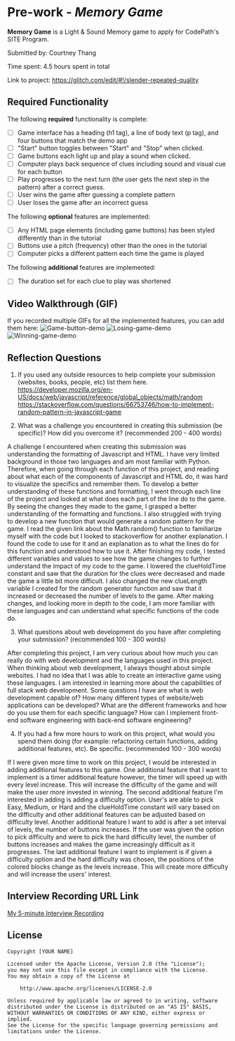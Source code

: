 # Pre-work - *Memory Game*

**Memory Game** is a Light & Sound Memory game to apply for CodePath's SITE Program. 

Submitted by: Courtney Thang

Time spent: 4.5 hours spent in total

Link to project: https://glitch.com/edit/#!/slender-repeated-quality

## Required Functionality

The following **required** functionality is complete:

* [ ] Game interface has a heading (h1 tag), a line of body text (p tag), and four buttons that match the demo app
* [ ] "Start" button toggles between "Start" and "Stop" when clicked. 
* [ ] Game buttons each light up and play a sound when clicked. 
* [ ] Computer plays back sequence of clues including sound and visual cue for each button
* [ ] Play progresses to the next turn (the user gets the next step in the pattern) after a correct guess. 
* [ ] User wins the game after guessing a complete pattern
* [ ] User loses the game after an incorrect guess

The following **optional** features are implemented:

* [ ] Any HTML page elements (including game buttons) has been styled differently than in the tutorial
* [ ] Buttons use a pitch (frequency) other than the ones in the tutorial
* [ ] Computer picks a different pattern each time the game is played

The following **additional** features are implemented:

- [ ] The duration set for each clue to play was shortened

## Video Walkthrough (GIF)

If you recorded multiple GIFs for all the implemented features, you can add them here:
![Game-button-demo](https://user-images.githubusercontent.com/99851691/163685798-aacd947e-120c-4912-bbe7-54ee163d9c71.gif)
![Losing-game-demo](https://user-images.githubusercontent.com/99851691/163685804-3ebd6c54-e0b4-4f5e-80a6-bb75fe9a725e.gif)
![Winning-game-demo](https://user-images.githubusercontent.com/99851691/163686061-da26167f-48ec-4874-93d5-ed39c944a0fb.gif)

## Reflection Questions
1. If you used any outside resources to help complete your submission (websites, books, people, etc) list them here. 
https://developer.mozilla.org/en-US/docs/web/javascript/reference/global_objects/math/random
https://stackoverflow.com/questions/66753746/how-to-implement-random-pattern-in-javascript-game

2. What was a challenge you encountered in creating this submission (be specific)? How did you overcome it? (recommended 200 - 400 words) 

A challenge I encountered when creating this submission was understanding the formatting of Javascript and HTML. I have very limited background in those two languages and am most familiar with Python. Therefore, when going through each function of this project, and reading about what each of the components of Javascript and HTML do, it was hard to visualize the specifics and remember them. To develop a better understanding of these functions and formatting, I went through each line of the project and looked at what does each part of the line do to the game. By seeing the changes they made to the game, I grasped a better understanding of the formatting and functions. I also struggled with trying to develop a new function that would generate a random pattern for the game. I read the given link about the Math.random() function to familiarize myself with the code but I looked to stackoverflow for another explanation. I found the code to use for it and an explanation as to what the lines do for this function and understood how to use it. After finishing my code, I tested different variables and values to see how the game changes to further understand the impact of my code to the game. I lowered the clueHoldTime constant and saw that the duration for the clues were decreased and made the game a little bit more difficult. I also changed the new clueLength variable I created for the random generator function and saw that it increased or decreased the number of levels to the game. After making changes, and looking more in depth to the code, I am more familiar with these languages and can understand what specific functions of the code do.

3. What questions about web development do you have after completing your submission? (recommended 100 - 300 words) 

After completing this project, I am very curious about how much you can really do with web development and the languages used in this project. When thinking about web development, I always thought about simple websites. I had no idea that I was able to create an interactive game using these languages. I am interested in learning more about the capabilities of full stack web development. Some questions I have are what is web development capable of? How many different types of website/web applications can be developed? What are the different frameworks and how do you use them for each specific language? How can I implement front-end software engineering with back-end software engineering?

4. If you had a few more hours to work on this project, what would you spend them doing (for example: refactoring certain functions, adding additional features, etc). Be specific. (recommended 100 - 300 words) 

If I were given more time to work on this project, I would be interested in adding additional features to this game. One additional feature that I want to implement is a timer additional feature however, the timer will speed up with every level increase. This will increase the difficulty of the game and will make the user more invested in winning. The second additional feature I'm interested in adding is adding a difficulty option. User's are able to pick Easy, Medium, or Hard and the clueHoldTime constant will vary based on the difficulty and other additional features can be adjusted based on difficulty level. Another additional feature I want to add is after a set interval of levels, the number of buttons increases. If the user was given the option to pick difficulty and were to pick the hard difficulty level, the number of buttons increases and makes the game increasingly difficult as it progresses. The last additional feature I want to implement is if given a difficulty option and the hard difficulty was chosen, the positions of the colored blocks change as the levels increase. This will create more difficulty and will increase the users' interest.

## Interview Recording URL Link

[My 5-minute Interview Recording](your-link-here)


## License

    Copyright [YOUR NAME]

    Licensed under the Apache License, Version 2.0 (the "License");
    you may not use this file except in compliance with the License.
    You may obtain a copy of the License at

        http://www.apache.org/licenses/LICENSE-2.0

    Unless required by applicable law or agreed to in writing, software
    distributed under the License is distributed on an "AS IS" BASIS,
    WITHOUT WARRANTIES OR CONDITIONS OF ANY KIND, either express or implied.
    See the License for the specific language governing permissions and
    limitations under the License.
